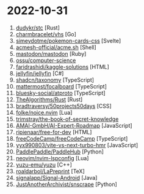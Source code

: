 # 2022-10-31

1. [dudykr/stc](https://github.com/dudykr/stc "Speedy TypeScript type checker") [Rust]
2. [charmbracelet/vhs](https://github.com/charmbracelet/vhs "Your CLI home video recorder 📼") [Go]
3. [simeydotme/pokemon-cards-css](https://github.com/simeydotme/pokemon-cards-css "A collection of advanced CSS styles to create realistic-looking effects for the faces of Pokemon cards.") [Svelte]
4. [acmesh-official/acme.sh](https://github.com/acmesh-official/acme.sh "A pure Unix shell script implementing ACME client protocol") [Shell]
5. [mastodon/mastodon](https://github.com/mastodon/mastodon "Your self-hosted, globally interconnected microblogging community") [Ruby]
6. [ossu/computer-science](https://github.com/ossu/computer-science "🎓 Path to a free self-taught education in Computer Science!") 
7. [faridrashidi/kaggle-solutions](https://github.com/faridrashidi/kaggle-solutions "🏅 Collection of Kaggle Solutions and Ideas 🏅") [HTML]
8. [jellyfin/jellyfin](https://github.com/jellyfin/jellyfin "The Free Software Media System") [C#]
9. [shadcn/taxonomy](https://github.com/shadcn/taxonomy "An open source application built using the new router, server components and everything new in Next.js 13.") [TypeScript]
10. [mattermost/focalboard](https://github.com/mattermost/focalboard "Focalboard is an open source, self-hosted alternative to Trello, Notion, and Asana.") [TypeScript]
11. [bluesky-social/atproto](https://github.com/bluesky-social/atproto "A social networking technology created by Bluesky") [TypeScript]
12. [TheAlgorithms/Rust](https://github.com/TheAlgorithms/Rust "All Algorithms implemented in Rust") [Rust]
13. [bradtraversy/50projects50days](https://github.com/bradtraversy/50projects50days "50+ mini web projects using HTML, CSS & JS") [CSS]
14. [folke/noice.nvim](https://github.com/folke/noice.nvim "💥 Highly experimental plugin that completely replaces the UI for messages, cmdline and the popupmenu.") [Lua]
15. [trimstray/the-book-of-secret-knowledge](https://github.com/trimstray/the-book-of-secret-knowledge "A collection of inspiring lists, manuals, cheatsheets, blogs, hacks, one-liners, cli/web tools and more.") 
16. [AMAI-GmbH/AI-Expert-Roadmap](https://github.com/AMAI-GmbH/AI-Expert-Roadmap "Roadmap to becoming an Artificial Intelligence Expert in 2022") [JavaScript]
17. [ripienaar/free-for-dev](https://github.com/ripienaar/free-for-dev "A list of SaaS, PaaS and IaaS offerings that have free tiers of interest to devops and infradev") [HTML]
18. [freeCodeCamp/freeCodeCamp](https://github.com/freeCodeCamp/freeCodeCamp "freeCodeCamp.org's open-source codebase and curriculum. Learn to code for free.") [TypeScript]
19. [yyx990803/vite-vs-next-turbo-hmr](https://github.com/yyx990803/vite-vs-next-turbo-hmr "Benchmarking Vite vs. Next + turbopack HMR performance") [JavaScript]
20. [PaddlePaddle/PaddleHub](https://github.com/PaddlePaddle/PaddleHub "Awesome pre-trained models toolkit based on PaddlePaddle. (400+ models including Image, Text, Audio, Video and Cross-Modal with Easy Inference & Serving)") [Python]
21. [neovim/nvim-lspconfig](https://github.com/neovim/nvim-lspconfig "Quickstart configs for Nvim LSP") [Lua]
22. [yuzu-emu/yuzu](https://github.com/yuzu-emu/yuzu "Nintendo Switch Emulator") [C++]
23. [roaldarbol/LaPreprint](https://github.com/roaldarbol/LaPreprint "📝 A nicely formatted LaTeX preprint template") [TeX]
24. [signalapp/Signal-Android](https://github.com/signalapp/Signal-Android "A private messenger for Android.") [Java]
25. [JustAnotherArchivist/snscrape](https://github.com/JustAnotherArchivist/snscrape "A social networking service scraper in Python") [Python]
